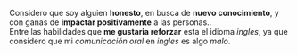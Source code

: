 Considero que soy alguien **honesto**, en busca de **nuevo conocimiento**, y con ganas de **impactar positivamente** a las personas..  
Entre las habilidades que **me gustaria reforzar** esta el idioma _ingles_, ya que considero que mi _comunicación oral_ en _ingles_ es algo _malo_.
